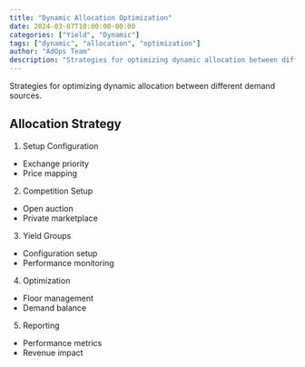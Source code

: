 ```yaml
---
title: "Dynamic Allocation Optimization"
date: 2024-03-07T10:00:00-00:00
categories: ["Yield", "Dynamic"]
tags: ["dynamic", "allocation", "optimization"]
author: "AdOps Team"
description: "Strategies for optimizing dynamic allocation between different demand sources."
---
```


Strategies for optimizing dynamic allocation between different demand sources.

<!--more-->

## Allocation Strategy

1. Setup Configuration

- Exchange priority
- Price mapping

2. Competition Setup

- Open auction
- Private marketplace

3. Yield Groups

- Configuration setup
- Performance monitoring

4. Optimization

- Floor management
- Demand balance

5. Reporting

- Performance metrics
- Revenue impact
